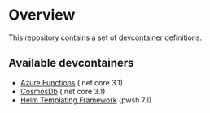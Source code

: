 # Overview

This repository contains a set of [devcontainer](https://code.visualstudio.com/docs/remote/create-dev-container) definitions.

## Available devcontainers

- [Azure Functions](azure-functions/) (.net core 3.1)
- [CosmosDb](cosmos-db/) (.net core 3.1)
- [Helm Templating Framework](helm/) (pwsh 7.1)
